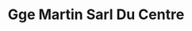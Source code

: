 ---
title: "Gge Martin Sarl Du Centre"
url: /gueret/gge-martin-sarl-du-centre/
shop: Autowerkstatt
---